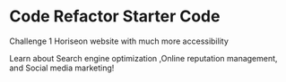 # Code Refactor Starter Code
Challenge 1
Horiseon website with much more accessibility

Learn about Search engine optimization ,Online reputation management, and  Social media marketing!

